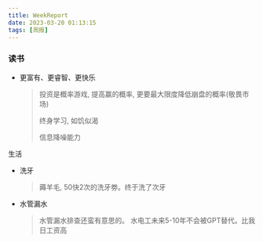 ```yaml
---
title: WeekReport
date: 2023-03-20 01:13:15
tags: [周报]
---
```


### 读书

- 更富有、更睿智、更快乐

  > 投资是概率游戏,  提高赢的概率,  更要最大限度降低崩盘的概率(敬畏市场)
  >
  > 终身学习, 如饥似渴
  >
  > 信息降噪能力

生活

- 洗牙

  > 薅羊毛, 50快2次的洗牙劵。终于洗了次牙

- 水管漏水

  > 水管漏水排查还蛮有意思的。 水电工未来5-10年不会被GPT替代。比我日工资高
